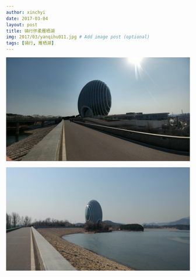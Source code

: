```yaml
---
author: xinchyi
date: 2017-03-04
layout: post
title: 骑行怀柔雁栖湖
img: 2017/03/yanqihu011.jpg # Add image post (optional)
tags: [骑行, 雁栖湖]
---
```


![雁栖湖](/assets/img/2017/03/yanqihu011.jpg "雁栖湖")

![雁栖湖](/assets/img/2017/03/yanqihu021.jpg "雁栖湖")
